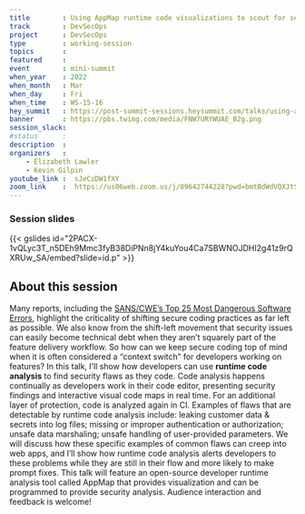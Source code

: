```yaml
---
title        : Using AppMap runtime code visualizations to scout for security flaws
track        : DevSecOps
project      : DevSecOps
type         : working-session
topics       :
featured     :
event        : mini-summit
when_year    : 2022
when_month   : Mar
when_day     : Fri
when_time    : WS-15-16
hey_summit   : https://post-summit-sessions.heysummit.com/talks/using-appmap-runtime-code-visualizations-to-scout-for-security-flaws/
banner       : https://pbs.twimg.com/media/FNW7URYWUAE_B2g.png
session_slack:
#status      : 
description  :
organizers   :
    - Elizabeth Lawler
    - Kevin Gilpin
youtube_link :  sJeCzDW1fXY
zoom_link    :  https://us06web.zoom.us/j/89642744228?pwd=bmtBdWdVQXJtS2M3YmV2alJFSjJxUT09
---
```

### Session slides

{{< gslides id="2PACX-1vQLyc3T_n5DEh9Mmc3fyB38DiPNn8jY4kuYou4Ca7SBWNOJDHI2g41z9rQXRUw_SA/embed?slide=id.p" >}}
## About this session

Many reports, including the [SANS/CWE’s Top 25 Most Dangerous Software Errors](https://www.sans.org/top25-software-errors/), highlight the criticality of shifting secure coding practices as far left as possible. We also know from the shift-left movement that security issues can easily become technical debt when they aren’t squarely part of the feature delivery workflow. So how can we keep secure coding top of mind when it is often considered a “context switch” for developers working on features? In this talk, I’ll show how developers can use **runtime code analysis** to find security flaws as they code. Code analysis happens continually as developers work in their code editor, presenting security findings and interactive visual code maps in real time. For an additional layer of protection, code is analyzed again in CI. Examples of flaws that are detectable by runtime code analysis include: leaking customer data & secrets into log files; missing or improper authentication or authorization; unsafe data marshaling; unsafe handling of user-provided parameters. We will discuss how these specific examples of common flaws can creep into web apps, and I’ll show how runtime code analysis alerts developers to these problems while they are still in their flow and more likely to make prompt fixes. This talk will feature an open-source developer runtime analysis tool called AppMap that provides visualization and can be programmed to provide security analysis. Audience interaction and feedback is welcome!

